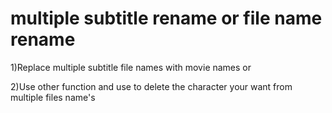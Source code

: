 # multiple subtitle rename or file name rename
1)Replace multiple subtitle file names with movie names or 
 
2)Use other function and use to delete the character your want from multiple files name's
